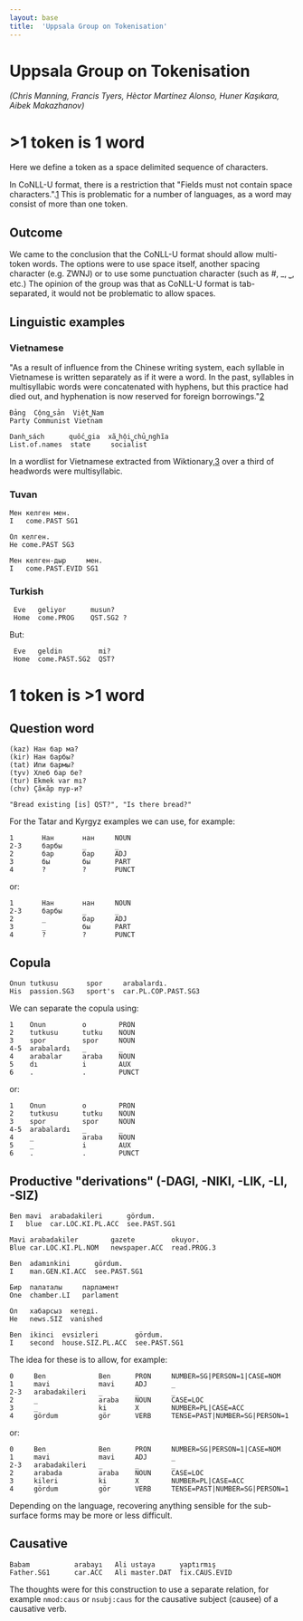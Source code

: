```yaml
---
layout: base
title:  'Uppsala Group on Tokenisation'
---
```


# Uppsala Group on Tokenisation

_(Chris Manning, Francis Tyers, Hèctor Martínez Alonso, Huner Kaşıkara, Aibek Makazhanov)_


# >1 token is 1 word

Here we define a token as a space delimited sequence of characters.

In CoNLL-U format, there is a restriction that "Fields must not contain space characters.".[1](http://universaldependencies.github.io/docs/format.html) This is problematic for a number of languages, as a word may consist of more than one token.

## Outcome

We came to the conclusion that the CoNLL-U format should allow multi-token words. The options were to use space itself,
another spacing character (e.g. ZWNJ) or to use some punctuation character (such as #, _, ⎵, etc.) The opinion of the group
was that as CoNLL-U format is tab-separated, it would not be problematic to allow spaces.

## Linguistic examples

### Vietnamese

"As a result of influence from the Chinese writing system, each syllable in Vietnamese is written separately as if it were a word. In the past, syllables in multisyllabic words were concatenated with hyphens, but this practice had died out, and hyphenation is now reserved for foreign borrowings."[2](https://en.wikipedia.org/wiki/Vietnamese_alphabet#Structure)

    Đảng  Cộng⎵sản  Việt⎵Nam
    Party Communist Vietnam

    Danh⎵sách      quốc⎵gia  xã⎵hội⎵chủ⎵nghĩa
    List.of.names  state     socialist

In a wordlist for Vietnamese extracted from Wiktionary,[3](https://svn.code.sf.net/p/apertium/svn/incubator/apertium-vie/dev/vie.speling.txt) over a third of headwords were multisyllabic.

### Tuvan

    Мен келген мен.
    I   come.PAST SG1

    Ол келген.
    He come.PAST SG3

    Мен келген-дыр     мен.
    I   come.PAST.EVID SG1

### Turkish

     Eve   geliyor      musun?
     Home  come.PROG    QST.SG2 ?

But:

     Eve   geldin         mi?
     Home  come.PAST.SG2  QST?

# 1 token is >1 word


## Question word

    (kaz) Нан бар ма?
    (kir) Нан барбы?
    (tat) Ипи бармы?
    (tyv) Хлеб бар бе? 
    (tur) Ekmek var mı?
    (chv) Çăкăр пур-и?

    "Bread existing [is] QST?", "Is there bread?"

For the Tatar and Kyrgyz examples we can use, for example:

    1       Нан       нан     NOUN
    2-3     барбы     _       _ 
    2       бар       бар     ADJ
    3       бы        бы      PART
    4       ?         ?       PUNCT

or:

    1       Нан       нан     NOUN
    2-3     барбы     _       _
    2       _         бар     ADJ
    3       _         бы      PART
    4       ?         ?       PUNCT


## Copula

    Onun tutkusu       spor     arabalardı.
    His  passion.SG3   sport's  car.PL.COP.PAST.SG3

We can separate the copula using:

    1    Onun         o        PRON
    2    tutkusu      tutku    NOUN
    3    spor         spor     NOUN
    4-5  arabalardı   _        _
    4    arabalar     araba    NOUN
    5    dı           i        AUX
    6    .            .        PUNCT

or:

    1    Onun         o        PRON
    2    tutkusu      tutku    NOUN
    3    spor         spor     NOUN
    4-5  arabalardı   _        _
    4    _            araba    NOUN
    5    _            i        AUX
    6    .            .        PUNCT

## Productive "derivations" (-DAGI, -NIKI, -LIK, -LI, -SIZ)

    Ben mavi  arabadakileri      gördum.
    I   blue  car.LOC.KI.PL.ACC  see.PAST.SG1

    Mavi arabadakiler        gazete         okuyor.
    Blue car.LOC.KI.PL.NOM   newspaper.ACC  read.PROG.3

    Ben  adamınkini      gördum.
    I    man.GEN.KI.ACC  see.PAST.SG1

    Бир  палаталы     парламент
    One  chamber.LI   parlament

    Ол   хабарсыз  кетеді.
    He   news.SIZ  vanished

    Ben  ikinci  evsizleri         gördum.
    I    second  house.SIZ.PL.ACC  see.PAST.SG1

The idea for these is to allow, for example:
 
    0     Ben             Ben      PRON     NUMBER=SG|PERSON=1|CASE=NOM
    1     mavi            mavi     ADJ      _
    2-3   arabadakileri   _        _        _
    2     _               araba    NOUN     CASE=LOC
    3     _               ki       X        NUMBER=PL|CASE=ACC
    4     gördum          gör      VERB     TENSE=PAST|NUMBER=SG|PERSON=1
    
or:
 
    0     Ben             Ben      PRON     NUMBER=SG|PERSON=1|CASE=NOM
    1     mavi            mavi     ADJ      _
    2-3   arabadakileri   _        _        _
    2     arabada         araba    NOUN     CASE=LOC
    3     kileri          ki       X        NUMBER=PL|CASE=ACC
    4     gördum          gör      VERB     TENSE=PAST|NUMBER=SG|PERSON=1

Depending on the language, recovering anything sensible for the sub-surface forms may be more or less difficult.

## Causative

    Babam           arabayı   Ali ustaya      yaptırmış
    Father.SG1      car.ACC   Ali master.DAT  fix.CAUS.EVID

The thoughts were for this construction to use a separate relation, for example `nmod:caus` or `nsubj:caus` for 
the causative subject (causee) of a causative verb. 



